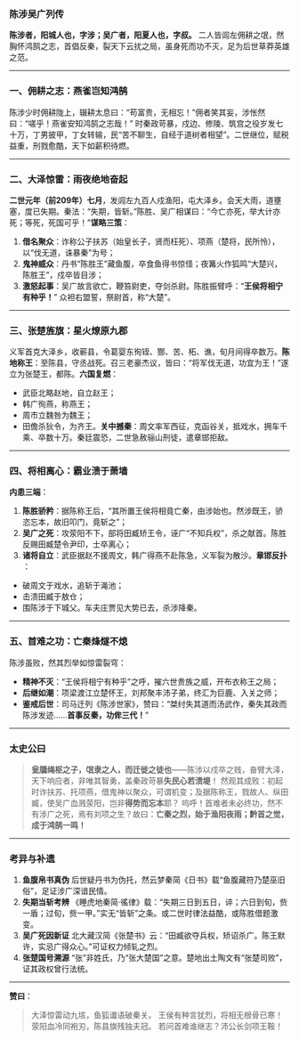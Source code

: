 ### **陈涉吴广列传**

**陈涉者，阳城人也，字涉；吴广者，阳夏人也，字叔。** 二人皆闾左佣耕之氓，然胸怀鸿鹄之志，首倡反秦，裂天下云扰之局，虽身死而功不灭，足为后世草莽英雄之范。

------

### **一、佣耕之志：燕雀岂知鸿鹄**

陈涉少时佣耕陇上，辍耕太息曰：“苟富贵，无相忘！”佣者笑其妄，涉怅然曰：“嗟乎！燕雀安知鸿鹄之志哉！” 时秦政苛暴，戍边、修陵、筑宫之役岁发七十万，丁男披甲，丁女转输，民“苦不聊生，自经于道树者相望”。二世继位，赋税益重，刑戮愈酷，天下如薪积待燃。

------

### **二、大泽惊雷：雨夜绝地奋起**

**二世元年（前209年）七月**，发闾左九百人戍渔阳，屯大泽乡。会天大雨，道壅塞，度已失期。秦法：“失期，皆斩。”陈胜、吴广相谋曰：“今亡亦死，举大计亦死；等死，死国可乎！”
 ​**​谋略三策​**​：

1. **借名聚众**：诈称公子扶苏（始皇长子，贤而枉死）、项燕（楚将，民所怜），以“伐无道，诛暴秦”为号；
2. **鬼神威众**：丹书“陈胜王”藏鱼腹，卒食鱼得书惊怪；夜篝火作狐鸣“大楚兴，陈胜王”，戍卒皆目涉；
3. **激怒起事**：吴广故言欲亡，鞭笞尉吏，夺剑杀尉。陈胜振臂呼：“**王侯将相宁有种乎！**” 众袒右盟誓，祭尉首，称“大楚”。

------

### **三、张楚旌旗：星火燎原九郡**

义军首克大泽乡，收蕲县，令葛婴东徇铚、酂、苦、柘、谯，旬月间得卒数万。
 ​**​陈地称王​**​：至陈县，守丞战死。召三老豪杰议，皆曰：“将军伐无道，功宜为王！”遂立为张楚王，都陈。
 ​**​六国复燃​**​：

- 武臣北略赵地，自立赵王；
- 韩广徇燕，称燕王；
- 周市立魏咎为魏王；
- 田儋杀狄令，为齐王。
   ​**​关中撼秦​**​：周文率军西征，克函谷关，抵戏水，拥车千乘、卒数十万。秦廷震恐，二世急赦骊山刑徒，遣章邯拒敌。

------

### **四、将相离心：霸业溃于萧墙**

**内患三端**：

1. **陈胜骄矜**：据陈称王后，“其所置王侯将相竟亡秦，由涉始也。然涉既王，骄恣忘本，故旧叩门，竟斩之”；
2. **吴广之死**：攻荥阳不下，部将田臧矫王令，诬广“不知兵权”，杀之献首。陈胜反赐田臧楚令尹印，士卒离心；
3. **诸将自立**：武臣据赵不援周文，韩广得燕不赴陈急，义军裂为散沙。
    ​**​章邯反扑​**​：

- 破周文于戏水，追斩于渑池；
- 击溃田臧于敖仓；
- 围陈涉于下城父。车夫庄贾见大势已去，杀涉降秦。

------

### **五、首难之功：亡秦烽燧不熄**

陈涉虽败，然其烈举如惊雷裂穹：

- **精神不灭**：“王侯将相宁有种乎”之呼，摧六世贵族之威，开布衣称王之局；
- **后继如潮**：项梁渡江立楚怀王，刘邦聚丰沛子弟，终汇为巨鹿、入关之师；
- **鉴戒后世**：司马迁列《陈涉世家》，赞曰：“桀纣失其道而汤武作，秦失其政而陈涉发迹……**首事反秦，功侔三代！**”

------

### **太史公曰**

> **瓮牖绳枢之子，氓隶之人，而迁徙之徒也**——陈涉以戍卒之贱，奋臂大泽，天下响应者，非唯其智勇，盖秦政苛暴**失民心若溃堤**！
>  然观其成败：初起时诈扶苏、托项燕，借鬼神以聚众，可谓机变；及据陈称王，戮故人、纵田臧，使吴广血溅荥阳，岂非​**​得势而忘本​**​耶？
>  呜呼！首难者未必终功，然不有涉广之死，焉有刘项之生？故曰：​**​亡秦之烈，始于渔阳夜雨；黔首之觉，成于鸿鹄一鸣！​**​

------

### **考异与补遗**

1. **鱼腹帛书真伪**
    后世疑丹书为伪托，然云梦秦简《日书》载“鱼腹藏符乃楚巫旧俗”，足证涉广深谙民情。
2. **失期当斩考辨**
    《睡虎地秦简·徭律》载：“失期三日到五日，谇；六日到旬，赀一盾；过旬，赀一甲。”实无“皆斩”之条。或二世时律法益酷，或陈胜借题激变。
3. **吴广死因新证**
    北大藏汉简《张楚书》云：“田臧欲夺兵权，矫诏杀广。陈王默许，实忌广得众心。”可证权力倾轧之烈。
4. **张楚国号溯源**
    “张”非姓氏，乃“张大楚国”之意。楚地出土陶文有“张楚司败”，证其政权曾行法统。

------

**赞曰**：

> 大泽惊雷动九垓，鱼狐谶语破秦关。
>  王侯有种言犹烈，将相无根骨已寒！
>  荥阳血冷同袍刃，陈县旗残独夫冠。
>  若问首难谁继志？沛公长剑项王鞍！